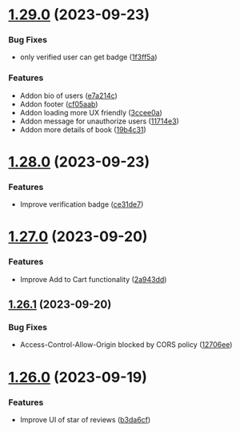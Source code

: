 # [1.29.0](https://github.com/hossainchisty/LeafLine-Client/compare/v1.28.0...v1.29.0) (2023-09-23)


### Bug Fixes

* only verified user can get badge ([1f3ff5a](https://github.com/hossainchisty/LeafLine-Client/commit/1f3ff5aa1213f5ae8bcb23cbfcbd6697218bc89f))


### Features

* Addon bio of users ([e7a214c](https://github.com/hossainchisty/LeafLine-Client/commit/e7a214c652cb4b6d58134ded912b7770a329db83))
* Addon footer ([cf05aab](https://github.com/hossainchisty/LeafLine-Client/commit/cf05aabfe233adf0f525bf730297308c6e269068))
* Addon loading more UX friendly ([3ccee0a](https://github.com/hossainchisty/LeafLine-Client/commit/3ccee0a9f4bafdf7443d477e6e3370bf66ef3035))
* Addon message for unauthorize users ([11714e3](https://github.com/hossainchisty/LeafLine-Client/commit/11714e3f058c00174294450b514942e7c700ed96))
* Addon more details of book ([19b4c31](https://github.com/hossainchisty/LeafLine-Client/commit/19b4c314ae9cd5bb3cef0100662a5d86e657d83f))



# [1.28.0](https://github.com/hossainchisty/LeafLine-Client/compare/v1.27.0...v1.28.0) (2023-09-23)


### Features

* Improve verification badge ([ce31de7](https://github.com/hossainchisty/LeafLine-Client/commit/ce31de7599d7ce391f143098bb205c369ac86775))



# [1.27.0](https://github.com/hossainchisty/LeafLine-Client/compare/v1.26.1...v1.27.0) (2023-09-20)


### Features

* Improve Add to Cart functionality ([2a943dd](https://github.com/hossainchisty/LeafLine-Client/commit/2a943dda152decbc90d84fb286cc1941d49ccb72))



## [1.26.1](https://github.com/hossainchisty/LeafLine-Client/compare/v1.26.0...v1.26.1) (2023-09-20)


### Bug Fixes

* Access-Control-Allow-Origin blocked by CORS policy ([12706ee](https://github.com/hossainchisty/LeafLine-Client/commit/12706ee2a6f7aa6d23834a1a6ea6f86ae78d2724))



# [1.26.0](https://github.com/hossainchisty/LeafLine-Client/compare/v1.25.0...v1.26.0) (2023-09-19)


### Features

* Improve UI of star of reviews ([b3da6cf](https://github.com/hossainchisty/LeafLine-Client/commit/b3da6cf9a1f1e2c7d8f6b6384df3030de68fd7b7))



